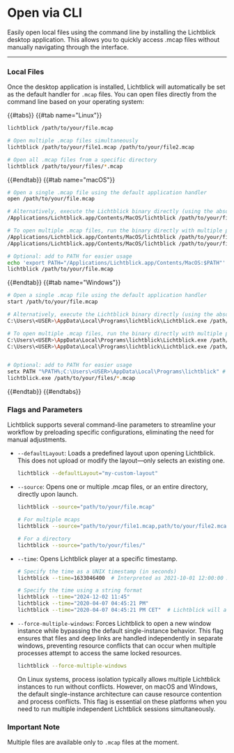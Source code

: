 # Open via CLI

Easily open local files using the command line by installing the Lichtblick desktop application. This allows you to quickly access .mcap files without manually navigating through the interface.

---

### Local Files

Once the desktop application is installed, Lichtblick will automatically be set as the default handler for `.mcap` files. You can open files directly from the command line based on your operating system:

{{#tabs}} {{#tab name="Linux"}}

```sh
lichtblick /path/to/your/file.mcap

# Open multiple .mcap files simultaneously
lichtblick /path/to/your/file1.mcap /path/to/your/file2.mcap

# Open all .mcap files from a specific directory
lichtblick /path/to/your/files/*.mcap
```

{{#endtab}} {{#tab name="macOS"}}

```sh
# Open a single .mcap file using the default application handler
open /path/to/your/file.mcap

# Alternatively, execute the Lichtblick binary directly (using the absolute path)
/Applications/Lichtblick.app/Contents/MacOS/lichtblick /path/to/your/file.mcap

# To open multiple .mcap files, run the binary directly with multiple paths or use a wildcard
/Applications/Lichtblick.app/Contents/MacOS/lichtblick /path/to/your/file1.mcap /path/to/your/file2.mcap
/Applications/Lichtblick.app/Contents/MacOS/lichtblick /path/to/your/files/*.mcap

# Optional: add to PATH for easier usage
echo 'export PATH="/Applications/Lichtblick.app/Contents/MacOS:$PATH"' >> ~/.zshrc && source ~/.zshrc
lichtblick /path/to/your/file.mcap
```

{{#endtab}} {{#tab name="Windows"}}

```sh
# Open a single .mcap file using the default application handler
start /path/to/your/file.mcap

# Alternatively, execute the Lichtblick binary directly (using the absolute path)
C:\Users\<USER>\AppData\Local\Programs\lichtblick\Lichtblick.exe /path/to/your/file.mcap

# To open multiple .mcap files, run the binary directly with multiple paths or use a wildcard
C:\Users\<USER>\AppData\Local\Programs\lichtblick\Lichtblick.exe /path/to/your/file1.mcap /path/to/your/file2.mcap
C:\Users\<USER>\AppData\Local\Programs\lichtblick\Lichtblick.exe /path/to/your/files/*.mcap


# Optional: add to PATH for easier usage
setx PATH "%PATH%;C:\Users\<USER>\AppData\Local\Programs\lichtblick" # need to restart the terminal
lichtblick.exe /path/to/your/files/*.mcap
```

{{#endtab}} {{#endtabs}}

### Flags and Parameters

Lichtblick supports several command-line parameters to streamline your workflow by preloading specific configurations, eliminating the need for manual adjustments.

- `--defaultLayout`: Loads a predefined layout upon opening Lichtblick. This does not upload or modify the layout—only selects an existing one.

  ```sh
  lichtblick --defaultLayout="my-custom-layout"
  ```

- `--source`: Opens one or multiple .mcap files, or an entire directory, directly upon launch.

  ```sh
  lichtblick --source="path/to/your/file.mcap"

  # For multiple mcaps
  lichtblick --source="path/to/your/file1.mcap,path/to/your/file2.mcap"

  # For a directory
  lichtblick --source="path/to/your/files/"
  ```

- `--time`: Opens Lichtblick player at a specific timestamp.

  ```sh
  # Specify the time as a UNIX timestamp (in seconds)
  lichtblick --time=1633046400  # Interpreted as 2021-10-01 12:00:00 AM UTC

  # Specify the time using a string format
  lichtblick --time="2024-12-02 11:45"
  lichtblick --time="2020-04-07 04:45:21 PM"
  lichtblick --time="2020-04-07 04:45:21 PM CET"  # Lichtblick will attempt to convert this to the timezone used in the MCAP file
  ```

- `--force-multiple-windows`: Forces Lichtblick to open a new window instance while bypassing the default single-instance behavior. This flag ensures that files and deep links are handled independently in separate windows, preventing resource conflicts that can occur when multiple processes attempt to access the same locked resources.

  ```sh
  lichtblick --force-multiple-windows
  ```

  On Linux systems, process isolation typically allows multiple Lichtblick instances to run without conflicts. However, on macOS and Windows, the default single-instance architecture can cause resource contention and process conflicts. This flag is essential on these platforms when you need to run multiple independent Lichtblick sessions simultaneously.

### Important Note

Multiple files are available only to `.mcap` files at the moment.
